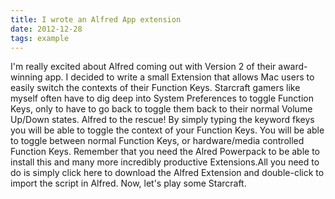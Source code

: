 ```yaml
---
title: I wrote an Alfred App extension
date: 2012-12-28
tags: example
---
```


I'm really excited about Alfred coming out with Version 2 of their award-winning app. I decided to write a small Extension that allows Mac users to easily switch the contexts of their Function Keys. Starcraft gamers like myself often have to dig deep into System Preferences to toggle Function Keys, only to have to go back to toggle them back to their normal Volume Up/Down states. Alfred to the rescue! By simply typing the keyword fkeys you will be able to toggle the context of your Function Keys. You will be able to toggle between normal Function Keys, or hardware/media controlled Function Keys. Remember that you need the Alred Powerpack to be able to install this and many more incredibly productive Extensions.All you need to do is simply click here to download the Alfred Extension and double-click to import the script in Alfred. Now, let's play some Starcraft.
